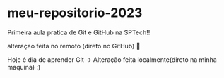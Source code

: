 # meu-repositorio-2023
Primeira aula pratica de Git e GitHub na SPTech!! 

alteraçao feita no remoto (direto no GitHub) 🦎

Hoje é dia de aprender Git -> Alteração feita localmente(direto na minha maquina) :)